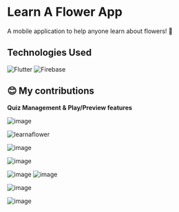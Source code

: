 # Learn A Flower App

A mobile application to help anyone learn about flowers! 🌻

## Technologies Used

![Flutter](https://img.shields.io/badge/Flutter-%2302569B.svg?style=for-the-badge&logo=Flutter&logoColor=white)
![Firebase](https://img.shields.io/badge/firebase-%23039BE5.svg?style=for-the-badge&logo=firebase)


## 😊 My contributions 

**Quiz Management & Play/Preview features**

![image](https://user-images.githubusercontent.com/62464945/169243530-7121aff5-aeaa-49af-97a7-8f1540ef5f34.png)

![learnaflower](https://user-images.githubusercontent.com/62464945/169441840-21a4aac2-22ca-46e8-b58f-28975149bcb4.gif)

![image](https://user-images.githubusercontent.com/62464945/169241905-c5e59454-3c59-48c0-92e6-6b5ee9341cdd.png)

![image](https://user-images.githubusercontent.com/62464945/169242084-f5a085e5-c3bc-4f13-a2c2-75ed43f7dc7c.png)

![image](https://user-images.githubusercontent.com/62464945/169242186-5556a639-2554-4b76-a8a2-02cd131ddb87.png) ![image](https://user-images.githubusercontent.com/62464945/169242507-c223806a-23d3-4287-b0e1-75085a305180.png)

![image](https://user-images.githubusercontent.com/62464945/169242611-c3a29d40-f082-4c36-bfe8-fcb02318e76f.png)

![image](https://user-images.githubusercontent.com/62464945/169242651-bf0446df-d5d2-4605-a57c-fc0a849f1732.png)
